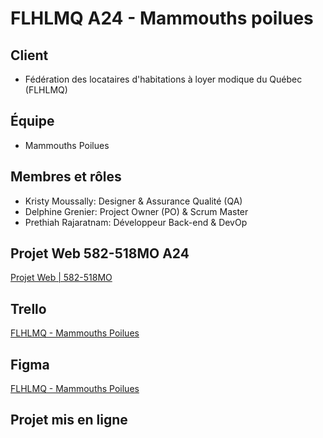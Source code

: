# FLHLMQ A24 - Mammouths poilues

## Client 
- Fédération des locataires d'habitations à loyer modique du Québec (FLHLMQ)
  
## Équipe
- Mammouths Poilues
  
## Membres et rôles 
- Kristy Moussally: Designer & Assurance Qualité (QA)
- Delphine Grenier: Project Owner (PO) & Scrum Master
- Prethiah Rajaratnam: Développeur Back-end & DevOp
  
## Projet Web 582-518MO A24
[Projet Web | 582-518MO](https://tim-montmorency.com/timdoc/582-518MO/projet/)

## Trello
[FLHLMQ - Mammouths Poilues](https://trello.com/b/5USssp3m/federation-des-locataires-mammouth-poilus)

## Figma
[FLHLMQ - Mammouths Poilues](https://www.figma.com/design/pT449PdHMsAuk4wv14iNUU/PROJET-WEB---MAQUETTES?node-id=0-1&t=luEy2S54BIJC2eVL-1)

## Projet mis en ligne
